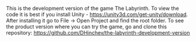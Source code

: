 This is the development version of the game The Labyrinth. To view the code it is best if you install Unity - 
https://unity3d.com/get-unity/download. After installing it go to File -> Open Project and find the root folder.
To see the product version where you can try the game, go and clone this repository:
https://github.com/DHinchev/the-labyrinth-development-version
